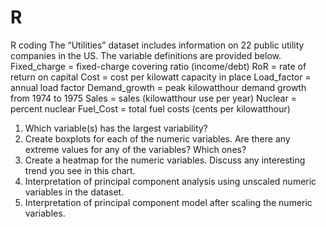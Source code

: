 # R
R coding
The “Utilities” dataset includes information on 22 public utility companies in the US. The variable definitions are provided below.
Fixed_charge = fixed-charge covering ratio (income/debt)
RoR = rate of return on capital
Cost = cost per kilowatt capacity in place
Load_factor = annual load factor
Demand_growth = peak kilowatthour demand growth from 1974 to 1975
Sales = sales (kilowatthour use per year)
Nuclear = percent nuclear
Fuel_Cost = total fuel costs (cents per kilowatthour)

1. Which variable(s) has the largest variability?
2. Create boxplots for each of the numeric variables. Are there any extreme values for any of the variables? Which ones?
3. Create a heatmap for the numeric variables. Discuss any interesting trend you see in this chart.
4. Interpretation of principal component analysis using unscaled numeric variables in the dataset.
5. Interpretation of principal component model after scaling the numeric variables.
